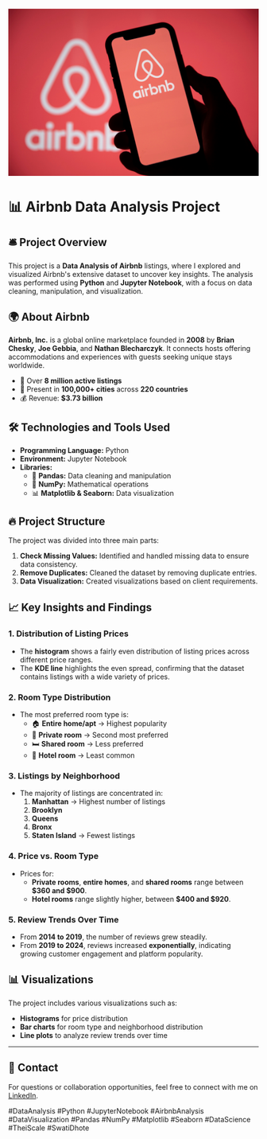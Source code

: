 ![Airbnb](https://github.com/bhaskarpal1707/Airbnb-Data-Analysis-Project-/blob/main/Image%202.jpg)
# 📊 Airbnb Data Analysis Project  

## 🛎️ **Project Overview**
This project is a **Data Analysis of Airbnb** listings, where I explored and visualized Airbnb's extensive dataset to uncover key insights. The analysis was performed using **Python** and **Jupyter Notebook**, with a focus on data cleaning, manipulation, and visualization.  

## 🌍 **About Airbnb**
**Airbnb, Inc.** is a global online marketplace founded in **2008** by **Brian Chesky**, **Joe Gebbia**, and **Nathan Blecharczyk**. It connects hosts offering accommodations and experiences with guests seeking unique stays worldwide.  
- 📌 Over **8 million active listings**  
- 📌 Present in **100,000+ cities** across **220 countries**  
- 💰 Revenue: **$3.73 billion**  

## 🛠️ **Technologies and Tools Used**
- **Programming Language:** Python  
- **Environment:** Jupyter Notebook  
- **Libraries:**  
    - 🐼 **Pandas:** Data cleaning and manipulation  
    - 🔢 **NumPy:** Mathematical operations  
    - 📊 **Matplotlib & Seaborn:** Data visualization  

## 🔥 **Project Structure**
The project was divided into three main parts:  
1. **Check Missing Values:** Identified and handled missing data to ensure data consistency.  
2. **Remove Duplicates:** Cleaned the dataset by removing duplicate entries.  
3. **Data Visualization:** Created visualizations based on client requirements.  

## 📈 **Key Insights and Findings**

### 1. **Distribution of Listing Prices**
- The **histogram** shows a fairly even distribution of listing prices across different price ranges.  
- The **KDE line** highlights the even spread, confirming that the dataset contains listings with a wide variety of prices.  

### 2. **Room Type Distribution**
- The most preferred room type is:  
    - 🏠 **Entire home/apt** → Highest popularity  
    - 🚪 **Private room** → Second most preferred  
    - 🛏️ **Shared room** → Less preferred  
    - 🏨 **Hotel room** → Least common  

### 3. **Listings by Neighborhood**
- The majority of listings are concentrated in:  
    1. **Manhattan** → Highest number of listings  
    2. **Brooklyn**  
    3. **Queens**  
    4. **Bronx**  
    5. **Staten Island** → Fewest listings  

### 4. **Price vs. Room Type**
- Prices for:  
    - **Private rooms**, **entire homes**, and **shared rooms** range between **$360 and $900**.  
    - **Hotel rooms** range slightly higher, between **$400 and $920**.  

### 5. **Review Trends Over Time**
- From **2014 to 2019**, the number of reviews grew steadily.  
- From **2019 to 2024**, reviews increased **exponentially**, indicating growing customer engagement and platform popularity.  

## 📊 **Visualizations**
The project includes various visualizations such as:  
- **Histograms** for price distribution  
- **Bar charts** for room type and neighborhood distribution  
- **Line plots** to analyze review trends over time  
  

---

## 🚀 **Contact**
For questions or collaboration opportunities, feel free to connect with me on [LinkedIn](https://www.linkedin.com/in/jayita-mondal-2k02/).  

#DataAnalysis #Python #JupyterNotebook #AirbnbAnalysis #DataVisualization #Pandas #NumPy #Matplotlib #Seaborn #DataScience #TheiScale #SwatiDhote
